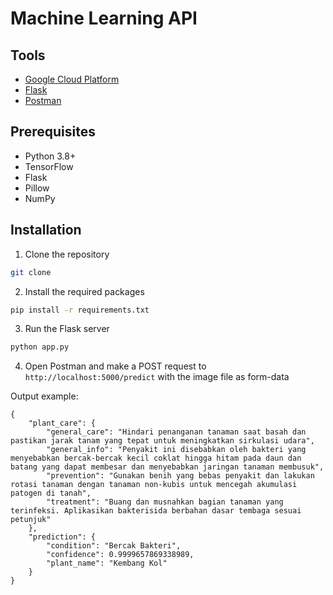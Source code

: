 # Machine Learning API

## Tools
- [Google Cloud Platform](https://cloud.google.com/)
- [Flask](https://flask.palletsprojects.com/)
- [Postman](https://www.postman.com/)

## Prerequisites
- Python 3.8+
- TensorFlow
- Flask
- Pillow
- NumPy

## Installation
1. Clone the repository
```bash
git clone
```
2. Install the required packages
```bash
pip install -r requirements.txt
```
3. Run the Flask server
```bash
python app.py
```
4. Open Postman and make a POST request to `http://localhost:5000/predict` with the image file as form-data

Output example:
```
{
    "plant_care": {
        "general_care": "Hindari penanganan tanaman saat basah dan pastikan jarak tanam yang tepat untuk meningkatkan sirkulasi udara",
        "general_info": "Penyakit ini disebabkan oleh bakteri yang menyebabkan bercak-bercak kecil coklat hingga hitam pada daun dan batang yang dapat membesar dan menyebabkan jaringan tanaman membusuk",
        "prevention": "Gunakan benih yang bebas penyakit dan lakukan rotasi tanaman dengan tanaman non-kubis untuk mencegah akumulasi patogen di tanah",
        "treatment": "Buang dan musnahkan bagian tanaman yang terinfeksi. Aplikasikan bakterisida berbahan dasar tembaga sesuai petunjuk"
    },
    "prediction": {
        "condition": "Bercak Bakteri",
        "confidence": 0.9999657869338989,
        "plant_name": "Kembang Kol"
    }
}
```